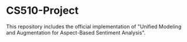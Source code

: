 # CS510-Project

This repository includes the official implementation of "Unified Modeling and Augmentation for Aspect-Based Sentiment Analysis".
